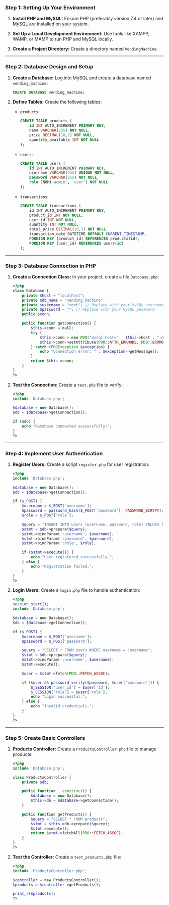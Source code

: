 ### Step 1: Setting Up Your Environment
1. **Install PHP and MySQL:**
   Ensure PHP (preferably version 7.4 or later) and MySQL are installed on your system.

2. **Set Up a Local Development Environment:**
   Use tools like XAMPP, WAMP, or MAMP to run PHP and MySQL locally.

3. **Create a Project Directory:**
   Create a directory named `VendingMachine`.

---

### Step 2: Database Design and Setup
1. **Create a Database:**
   Log into MySQL and create a database named `vending_machine`:
   ```sql
   CREATE DATABASE vending_machine;
   ```

2. **Define Tables:**
   Create the following tables:

   - `products`:
     ```sql
     CREATE TABLE products (
         id INT AUTO_INCREMENT PRIMARY KEY,
         name VARCHAR(255) NOT NULL,
         price DECIMAL(10,2) NOT NULL,
         quantity_available INT NOT NULL
     );
     ```

   - `users`:
     ```sql
     CREATE TABLE users (
         id INT AUTO_INCREMENT PRIMARY KEY,
         username VARCHAR(255) UNIQUE NOT NULL,
         password VARCHAR(255) NOT NULL,
         role ENUM('admin', 'user') NOT NULL
     );
     ```

   - `transactions`:
     ```sql
     CREATE TABLE transactions (
         id INT AUTO_INCREMENT PRIMARY KEY,
         product_id INT NOT NULL,
         user_id INT NOT NULL,
         quantity INT NOT NULL,
         total_price DECIMAL(10,2) NOT NULL,
         transaction_date DATETIME DEFAULT CURRENT_TIMESTAMP,
         FOREIGN KEY (product_id) REFERENCES products(id),
         FOREIGN KEY (user_id) REFERENCES users(id)
     );
     ```

---

### Step 3: Database Connection in PHP
1. **Create a Connection Class:**
   In your project, create a file `Database.php`:
   ```php
   <?php
   class Database {
       private $host = "localhost";
       private $db_name = "vending_machine";
       private $username = "root"; // Replace with your MySQL username
       private $password = ""; // Replace with your MySQL password
       public $conn;

       public function getConnection() {
           $this->conn = null;
           try {
               $this->conn = new PDO("mysql:host=" . $this->host . ";dbname=" . $this->db_name, $this->username, $this->password);
               $this->conn->setAttribute(PDO::ATTR_ERRMODE, PDO::ERRMODE_EXCEPTION);
           } catch (PDOException $exception) {
               echo "Connection error: " . $exception->getMessage();
           }
           return $this->conn;
       }
   }
   ?>
   ```

2. **Test the Connection:**
   Create a `test.php` file to verify:
   ```php
   <?php
   include 'Database.php';

   $database = new Database();
   $db = $database->getConnection();

   if ($db) {
       echo "Database connected successfully!";
   }
   ?>
   ```

---

### Step 4: Implement User Authentication
1. **Register Users:**
   Create a script `register.php` for user registration:
   ```php
   <?php
   include 'Database.php';

   $database = new Database();
   $db = $database->getConnection();

   if ($_POST) {
       $username = $_POST['username'];
       $password = password_hash($_POST['password'], PASSWORD_BCRYPT);
       $role = $_POST['role'];

       $query = "INSERT INTO users (username, password, role) VALUES (:username, :password, :role)";
       $stmt = $db->prepare($query);
       $stmt->bindParam(':username', $username);
       $stmt->bindParam(':password', $password);
       $stmt->bindParam(':role', $role);

       if ($stmt->execute()) {
           echo "User registered successfully.";
       } else {
           echo "Registration failed.";
       }
   }
   ?>
   ```

2. **Login Users:**
   Create a `login.php` file to handle authentication:
   ```php
   <?php
   session_start();
   include 'Database.php';

   $database = new Database();
   $db = $database->getConnection();

   if ($_POST) {
       $username = $_POST['username'];
       $password = $_POST['password'];

       $query = "SELECT * FROM users WHERE username = :username";
       $stmt = $db->prepare($query);
       $stmt->bindParam(':username', $username);
       $stmt->execute();

       $user = $stmt->fetch(PDO::FETCH_ASSOC);

       if ($user && password_verify($password, $user['password'])) {
           $_SESSION['user_id'] = $user['id'];
           $_SESSION['role'] = $user['role'];
           echo "Login successful.";
       } else {
           echo "Invalid credentials.";
       }
   }
   ?>
   ```

---

### Step 5: Create Basic Controllers
1. **Products Controller:**
   Create a `ProductsController.php` file to manage products:
   ```php
   <?php
   include 'Database.php';

   class ProductsController {
       private $db;

       public function __construct() {
           $database = new Database();
           $this->db = $database->getConnection();
       }

       public function getProducts() {
           $query = "SELECT * FROM products";
           $stmt = $this->db->prepare($query);
           $stmt->execute();
           return $stmt->fetchAll(PDO::FETCH_ASSOC);
       }
   }
   ?>
   ```

2. **Test the Controller:**
   Create a `test_products.php` file:
   ```php
   <?php
   include 'ProductsController.php';

   $controller = new ProductsController();
   $products = $controller->getProducts();

   print_r($products);
   ?>
   ```
